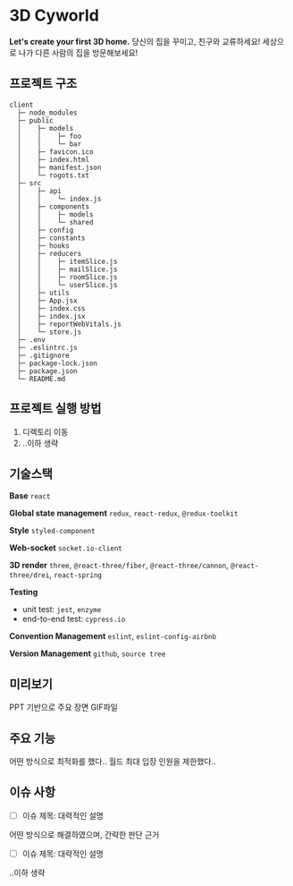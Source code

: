 # 3D Cyworld
**Let's create your first 3D home.**
당신의 집을 꾸미고, 친구와 교류하세요!
세상으로 나가 다른 사람의 집을 방문해보세요!

## 프로젝트 구조
```
client
  ├─ node_modules
  ├─ public
  │    ├─ models
  │    │    ├─ foo
  │    │    └─ bar
  │    ├─ favicon.ico
  │    ├─ index.html
  │    ├─ manifest.json
  │    └─ rogots.txt
  ├─ src
  │    ├─ api
  │    │    └─ index.js
  │    ├─ components
  │    │    ├─ models
  │    │    └─ shared
  │    ├─ config
  │    ├─ constants
  │    ├─ hooks
  │    ├─ reducers
  │    │    ├─ itemSlice.js
  │    │    ├─ mailSlice.js
  │    │    ├─ roomSlice.js
  │    │    └─ userSlice.js
  │    ├─ utils
  │    ├─ App.jsx
  │    ├─ index.css
  │    ├─ index.jsx
  │    ├─ reportWebVitals.js
  │    └─ store.js
  ├─ .env
  ├─ .eslintrc.js
  ├─ .gitignore
  ├─ package-lock.json
  ├─ package.json
  └─ README.md
```

## 프로젝트 실행 방법
1. 디렉토리 이동
2. ..이하 생략

## 기술스택
**Base**
`react`

**Global state management**
`redux`, `react-redux`, `@redux-toolkit`

**Style**
`styled-component`

**Web-socket**
`socket.io-client`

**3D render**
`three`, `@react-three/fiber`, `@react-three/cannon`, `@react-three/drei`, `react-spring`

**Testing**
- unit test: `jest`, `enzyme`
- end-to-end test: `cypress.io`

**Convention Management**
`eslint`, `eslint-config-airbnb`

**Version Management**
`github`, `source tree`

## 미리보기
PPT 기반으로 주요 장면 GIF파일

## 주요 기능
어떤 방식으로 최적화를 했다..
월드 최대 입장 인원을 제한했다..

## 이슈 사항
- [ ] 이슈 제목: 대력적인 설명

어떤 방식으로 해결하였으며, 간략한 판단 근거
- [ ] 이슈 제목: 대략적인 설명

..이하 생략

